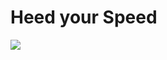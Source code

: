 # Heed your Speed

[![](http://img.youtube.com/vi/HT666XwJR2s/0.jpg)](http://www.youtube.com/watch?v=HT666XwJR2s)

